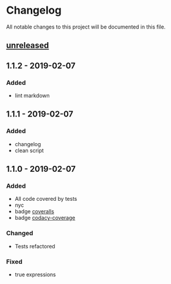 # Changelog

All notable changes to this project will be documented in this file.

## [unreleased][]

## 1.1.2 - 2019-02-07

### Added

-   lint markdown

## 1.1.1 - 2019-02-07

### Added

-   changelog
-   clean script

## 1.1.0 - 2019-02-07

### Added

-   All code covered by tests
-   nyc
-   badge [coveralls](https://coveralls.io)
-   badge [codacy-coverage](https://app.codacy.com)

### Changed

-   Tests refactored

### Fixed

-   true expressions

[unreleased]: https://github.com/ulcuber/vue-bem-directive/compare/v1.1.2...HEAD
